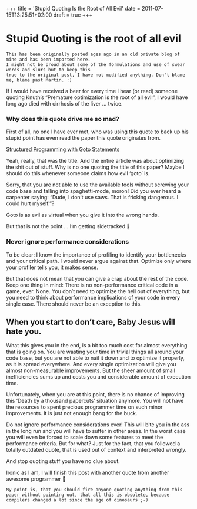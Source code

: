 +++
title = 'Stupid Quoting Is the Root of All Evil'
date = 2011-07-15T13:25:51+02:00
draft = true
+++

# Stupid Quoting is the root of all evil

```
This has been originally posted ages ago in an old private blog of mine and has been imported here.
I might not be proud about some of the formulations and use of swear words and slurs but to keep this
true to the original post, I have not modified anything. Don't blame me, blame past Martin. :)
```

If I would have received a beer for every time I hear (or read) someone quoting Knuth’s “Premature optimization is the root of all evil”, I would have long ago died with cirrhosis of the liver … twice.

<!--more-->

### Why does this quote drive me so mad?

First of all, no one I have ever met, who was using this quote to back up his stupid point has even read the paper this quote originates from.

[Structured Programming with Goto Statements](https://pic.plover.com/knuth-GOTO.pdf)

Yeah, really, that was the title. And the entire article was about optimizing the shit out of stuff.
Why is no one quoting the title of this paper? Maybe I should do this whenever someone claims how evil ‘goto’ is.

Sorry, that you are not able to use the available tools without screwing your code base and falling into spaghetti-mode, moron! Did you ever heard a carpenter saying: “Dude, I don’t use saws. That is fricking dangerous. I could hurt myself.”?

Goto is as evil as virtual when you give it into the wrong hands.

<!--more-->

But that is not the point … I’m getting sidetracked 🙂

### Never ignore performance considerations

To be clear: I know the importance of profiling to identify your bottlenecks and your critical path. I would never argue against that. Optimize only where your profiler tells you, it makes sense.

But that does not mean that you can give a crap about the rest of the code. Keep one thing in mind: There is no non-performance critical code in a game, ever. None. You don’t need to optimize the hell out of everything, but you need to think about performance implications of your code in every single case. There should never be an exception to this.

## When you start to don’t care, Baby Jesus will hate you.

What this gives you in the end, is a bit too much cost for almost everything that is going on. You are wasting your time in trivial things all around your code base, but you are not able to nail it down and to optimize it properly, as it is spread everywhere. And every single optimization will give you almost non-measurable improvements. But the sheer amount of small inefficiencies sums up and costs you and considerable amount of execution time.

Unfortunately, when you are at this point, there is no chance of improving this ‘Death by a thousand papercuts’ situation anymore. You will not have the resources to spent precious programmer time on such minor improvements. It is just not enough bang for the buck.

Do not ignore performance considerations ever! This will bite you in the ass in the long run and you will have to suffer in other areas. In the worst case you will even be forced to scale down some features to meet the performance criteria. But for what?
Just for the fact, that you followed a totally outdated quote, that is used out of context and interpreted wrongly.

And stop quoting stuff you have no clue about.

Ironic as I am, I will finish this post with another quote from another awesome programmer 🙂

```
My point is, that you should fire anyone quoting anything from this paper without pointing out, that all this is obsolete, because compilers changed a lot since the age of dinosaurs ;-)
```
